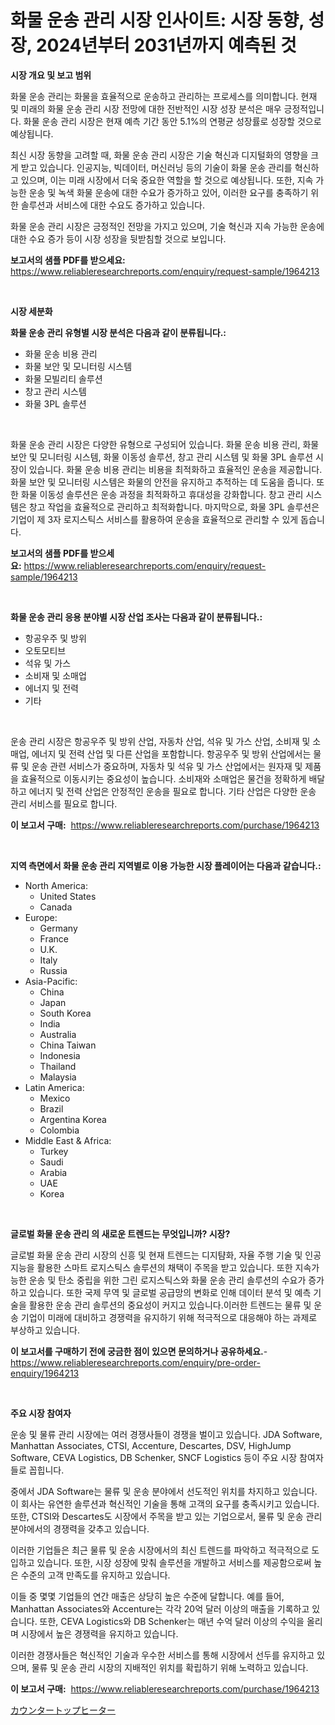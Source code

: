 <p><h1>화물 운송 관리 시장 인사이트: 시장 동향, 성장, 2024년부터 2031년까지 예측된 것</h1></p><p><strong>시장 개요 및 보고 범위</strong></p>
<p><p>화물 운송 관리는 화물을 효율적으로 운송하고 관리하는 프로세스를 의미합니다. 현재 및 미래의 화물 운송 관리 시장 전망에 대한 전반적인 시장 성장 분석은 매우 긍정적입니다. 화물 운송 관리 시장은 현재 예측 기간 동안 5.1%의 연평균 성장률로 성장할 것으로 예상됩니다. </p><p>최신 시장 동향을 고려할 때, 화물 운송 관리 시장은 기술 혁신과 디지털화의 영향을 크게 받고 있습니다. 인공지능, 빅데이터, 머신러닝 등의 기술이 화물 운송 관리를 혁신하고 있으며, 이는 미래 시장에서 더욱 중요한 역할을 할 것으로 예상됩니다. 또한, 지속 가능한 운송 및 녹색 화물 운송에 대한 수요가 증가하고 있어, 이러한 요구를 충족하기 위한 솔루션과 서비스에 대한 수요도 증가하고 있습니다. </p><p>화물 운송 관리 시장은 긍정적인 전망을 가지고 있으며, 기술 혁신과 지속 가능한 운송에 대한 수요 증가 등이 시장 성장을 뒷받침할 것으로 보입니다.</p></p>
<p><strong>보고서의 샘플 PDF를 받으세요:</strong> <a href="https://www.reliableresearchreports.com/enquiry/request-sample/1964213">https://www.reliableresearchreports.com/enquiry/request-sample/1964213</a></p>
<p>&nbsp;</p>
<p><strong>시장 세분화</strong></p>
<p><strong>화물 운송 관리 유형별 시장 분석은 다음과 같이 분류됩니다.:</strong></p>
<p><ul><li>화물 운송 비용 관리</li><li>화물 보안 및 모니터링 시스템</li><li>화물 모빌리티 솔루션</li><li>창고 관리 시스템</li><li>화물 3PL 솔루션</li></ul></p>
<p>&nbsp;</p>
<p><p>화물 운송 관리 시장은 다양한 유형으로 구성되어 있습니다. 화물 운송 비용 관리, 화물 보안 및 모니터링 시스템, 화물 이동성 솔루션, 창고 관리 시스템 및 화물 3PL 솔루션 시장이 있습니다. 화물 운송 비용 관리는 비용을 최적화하고 효율적인 운송을 제공합니다. 화물 보안 및 모니터링 시스템은 화물의 안전을 유지하고 추적하는 데 도움을 줍니다. 또한 화물 이동성 솔루션은 운송 과정을 최적화하고 휴대성을 강화합니다. 창고 관리 시스템은 창고 작업을 효율적으로 관리하고 최적화합니다. 마지막으로, 화물 3PL 솔루션은 기업이 제 3자 로지스틱스 서비스를 활용하여 운송을 효율적으로 관리할 수 있게 돕습니다.</p></p>
<p><strong>보고서의 샘플 PDF를 받으세요:</strong>&nbsp;<a href="https://www.reliableresearchreports.com/enquiry/request-sample/1964213">https://www.reliableresearchreports.com/enquiry/request-sample/1964213</a></p>
<p>&nbsp;</p>
<p><strong> 화물 운송 관리 응용 분야별 시장 산업 조사는 다음과 같이 분류됩니다.:</strong></p>
<p><ul><li>항공우주 및 방위</li><li>오토모티브</li><li>석유 및 가스</li><li>소비재 및 소매업</li><li>에너지 및 전력</li><li>기타</li></ul></p>
<p>&nbsp;</p>
<p><p>운송 관리 시장은 항공우주 및 방위 산업, 자동차 산업, 석유 및 가스 산업, 소비재 및 소매업, 에너지 및 전력 산업 및 다른 산업을 포함합니다. 항공우주 및 방위 산업에서는 물류 및 운송 관련 서비스가 중요하며, 자동차 및 석유 및 가스 산업에서는 원자재 및 제품을 효율적으로 이동시키는 중요성이 높습니다. 소비재와 소매업은 물건을 정확하게 배달하고 에너지 및 전력 산업은 안정적인 운송을 필요로 합니다. 기타 산업은 다양한 운송 관리 서비스를 필요로 합니다.</p></p>
<p><strong>이 보고서 구매:</strong>&nbsp; <a href="https://www.reliableresearchreports.com/purchase/1964213">https://www.reliableresearchreports.com/purchase/1964213</a></p>
<p>&nbsp;</p>
<p><strong>지역 측면에서 화물 운송 관리 지역별로 이용 가능한 시장 플레이어는 다음과 같습니다.:</strong></p>
<p><ul>
    <li>
        North America:
        <ul>
            <li>United States</li>
            <li>Canada</li>
        </ul>
    </li>
    <li>
        Europe:
        <ul>
            <li>Germany</li>
            <li>France</li>
            <li>U.K.</li>
            <li>Italy</li>
            <li>Russia</li>
        </ul>
    </li>
    <li>
        Asia-Pacific:
        <ul>
            <li>China</li>
            <li>Japan</li>
            <li>South Korea</li>
            <li>India</li>
            <li>Australia</li>
            <li>China Taiwan</li>
            <li>Indonesia</li>
            <li>Thailand</li>
            <li>Malaysia</li>
        </ul>
    </li>
    <li>
        Latin America:
        <ul>
            <li>Mexico</li>
            <li>Brazil</li>
            <li>Argentina Korea</li>
            <li>Colombia</li>
        </ul>
    </li>
    <li>
        Middle East & Africa:
        <ul>
            <li>Turkey</li>
            <li>Saudi</li>
            <li>Arabia</li>
            <li>UAE</li>
            <li>Korea</li>
        </ul>
    </li>
    </ul></p>
<p>&nbsp;</p>
<p><strong>글로벌 화물 운송 관리 의 새로운 트렌드는 무엇입니까? 시장?</strong></p>
<p><p>글로벌 화물 운송 관리 시장의 신흥 및 현재 트렌드는 디지턈화, 자율 주행 기술 및 인공 지능을 활용한 스마트 로지스틱스 솔루션의 채택이 주목을 받고 있습니다. 또한 지속가능한 운송 및 탄소 중립을 위한 그린 로지스틱스와 화물 운송 관리 솔루션의 수요가 증가하고 있습니다. 또한 국제 무역 및 글로벌 공급망의 변화로 인해 데이터 분석 및 예측 기술을 활용한 운송 관리 솔루션의 중요성이 커지고 있습니다.이러한 트렌드는 물류 및 운송 기업이 미래에 대비하고 경쟁력을 유지하기 위해 적극적으로 대응해야 하는 과제로 부상하고 있습니다.</p></p>
<p><strong>이 보고서를 구매하기 전에 궁금한 점이 있으면 문의하거나 공유하세요.</strong>- <a href="https://www.reliableresearchreports.com/enquiry/pre-order-enquiry/1964213">https://www.reliableresearchreports.com/enquiry/pre-order-enquiry/1964213</a></p>
<p>&nbsp;</p>
<p><strong>주요 시장 참여자</strong></p>
<p><p>운송 및 물류 관리 시장에는 여러 경쟁사들이 경쟁을 벌이고 있습니다. JDA Software, Manhattan Associates, CTSI, Accenture, Descartes, DSV, HighJump Software, CEVA Logistics, DB Schenker, SNCF Logistics 등이 주요 시장 참여자들로 꼽힙니다. </p><p>중에서 JDA Software는 물류 및 운송 분야에서 선도적인 위치를 차지하고 있습니다. 이 회사는 유연한 솔루션과 혁신적인 기술을 통해 고객의 요구를 충족시키고 있습니다. 또한, CTSI와 Descartes도 시장에서 주목을 받고 있는 기업으로서, 물류 및 운송 관리 분야에서의 경쟁력을 갖추고 있습니다.</p><p>이러한 기업들은 최근 물류 및 운송 시장에서의 최신 트렌드를 파악하고 적극적으로 도입하고 있습니다. 또한, 시장 성장에 맞춰 솔루션을 개발하고 서비스를 제공함으로써 높은 수준의 고객 만족도를 유지하고 있습니다.</p><p>이들 중 몇몇 기업들의 연간 매출은 상당히 높은 수준에 달합니다. 예를 들어, Manhattan Associates와 Accenture는 각각 20억 달러 이상의 매출을 기록하고 있습니다. 또한, CEVA Logistics와 DB Schenker는 매년 수억 달러 이상의 수익을 올리며 시장에서 높은 경쟁력을 유지하고 있습니다.</p><p>이러한 경쟁사들은 혁신적인 기술과 우수한 서비스를 통해 시장에서 선두를 유지하고 있으며, 물류 및 운송 관리 시장의 지배적인 위치를 확립하기 위해 노력하고 있습니다.</p></p>
<p><strong>이 보고서 구매:</strong>&nbsp;&nbsp;<a href="https://www.reliableresearchreports.com/purchase/1964213">https://www.reliableresearchreports.com/purchase/1964213</a></p>
<p><p><a href="https://github.com/mreklxf44233/Market-Research-Report-List-1/blob/main/54990669518.md">カウンタートップヒーター</a></p></p>
